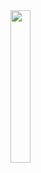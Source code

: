 <img src="https://cdn.discordapp.com/attachments/1110951145142243378/1237082931303022665/logo-ezgif.com-gif-maker.gif?ex=663a5ac2&is=66390942&hm=ffffdc087e119d35a706d5cda724cd6897d6cf2784f1969f0e7f0ff2d669bcd5&" width="25%"/>